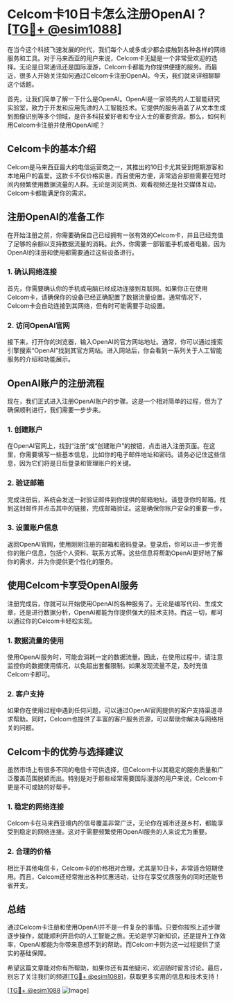 # Celcom卡10日卡怎么注册OpenAI？[[TG💪+ @esim1088](https://t.me/s/esim1088)]

在当今这个科技飞速发展的时代，我们每个人或多或少都会接触到各种各样的网络服务和工具。对于马来西亚的用户来说，Celcom卡无疑是一个非常受欢迎的选择。无论是日常通讯还是国际漫游，Celcom卡都能为你提供便捷的服务。而最近，很多人开始关注如何通过Celcom卡注册OpenAI。今天，我们就来详细聊聊这个话题。

首先，让我们简单了解一下什么是OpenAI。OpenAI是一家领先的人工智能研究实验室，致力于开发和应用先进的人工智能技术。它提供的服务涵盖了从文本生成到图像识别等多个领域，是许多科技爱好者和专业人士的重要资源。那么，如何利用Celcom卡注册并使用OpenAI呢？

## Celcom卡的基本介绍

Celcom是马来西亚最大的电信运营商之一，其推出的10日卡尤其受到短期游客和本地用户的喜爱。这款卡不仅价格实惠，而且使用方便，非常适合那些需要在短时间内频繁使用数据流量的人群。无论是浏览网页、观看视频还是社交媒体互动，Celcom卡都能满足你的需求。

## 注册OpenAI的准备工作

在开始注册之前，你需要确保自己已经拥有一张有效的Celcom卡，并且已经充值了足够的余额以支持数据流量的消耗。此外，你需要一部智能手机或者电脑，因为OpenAI的注册和使用都需要通过这些设备进行。

### 1. 确认网络连接

首先，你需要确认你的手机或电脑已经成功连接到互联网。如果你正在使用Celcom卡，请确保你的设备已经正确配置了数据流量设置。通常情况下，Celcom卡会自动连接到其网络，但有时可能需要手动设置。

### 2. 访问OpenAI官网

接下来，打开你的浏览器，输入OpenAI的官方网站地址。通常，你可以通过搜索引擎搜索“OpenAI”找到其官方网站。进入网站后，你会看到一系列关于人工智能服务的介绍和功能展示。

## OpenAI账户的注册流程

现在，我们正式进入注册OpenAI账户的步骤。这是一个相对简单的过程，但为了确保顺利进行，我们需要一步步来。

### 1. 创建账户

在OpenAI官网上，找到“注册”或“创建账户”的按钮，点击进入注册页面。在这里，你需要填写一些基本信息，比如你的电子邮件地址和密码。请务必记住这些信息，因为它们将是日后登录和管理账户的关键。

### 2. 验证邮箱

完成注册后，系统会发送一封验证邮件到你提供的邮箱地址。请登录你的邮箱，找到这封邮件并点击其中的链接，完成邮箱验证。这是确保你账户安全的重要一步。

### 3. 设置账户信息

返回OpenAI官网，使用刚刚注册的邮箱和密码登录。登录后，你可以进一步完善你的账户信息，包括个人资料、联系方式等。这些信息将帮助OpenAI更好地了解你的需求，并为你提供更个性化的服务。

## 使用Celcom卡享受OpenAI服务

注册完成后，你就可以开始使用OpenAI的各种服务了。无论是编写代码、生成文章，还是进行数据分析，OpenAI都能为你提供强大的技术支持。而这一切，都可以通过你的Celcom卡轻松实现。

### 1. 数据流量的使用

使用OpenAI服务时，可能会消耗一定的数据流量。因此，在使用过程中，请注意监控你的数据使用情况，以免超出套餐限制。如果发现流量不足，及时充值Celcom卡即可。

### 2. 客户支持

如果你在使用过程中遇到任何问题，可以通过OpenAI官网提供的客户支持渠道寻求帮助。同时，Celcom也提供了丰富的客户服务资源，可以帮助你解决与网络相关的问题。

## Celcom卡的优势与选择建议

虽然市场上有很多不同的电信卡可供选择，但Celcom卡以其稳定的服务质量和广泛覆盖范围脱颖而出。特别是对于那些经常需要国际漫游的用户来说，Celcom卡更是不可或缺的好帮手。

### 1. 稳定的网络连接

Celcom卡在马来西亚境内的信号覆盖非常广泛，无论你在城市还是乡村，都能享受到稳定的网络连接。这对于需要频繁使用OpenAI服务的人来说尤为重要。

### 2. 合理的价格

相比于其他电信卡，Celcom卡的价格相对合理，尤其是10日卡，非常适合短期使用。而且，Celcom还经常推出各种优惠活动，让你在享受优质服务的同时还能节省开支。

## 总结

通过Celcom卡注册和使用OpenAI并不是一件复杂的事情。只要你按照上述步骤逐步操作，就能顺利开启你的人工智能之旅。无论是学习新知识，还是提升工作效率，OpenAI都能为你带来意想不到的帮助。而Celcom卡则为这一过程提供了坚实的基础保障。

希望这篇文章能对你有所帮助，如果你还有其他疑问，欢迎随时留言讨论。最后，别忘了关注我们的频道[[TG💪+ @esim1088](https://t.me/s/esim1088)]，获取更多实用的信息和技术支持！

[[TG💪+ @esim1088](https://t.me/s/esim1088) ![Image](https://i.postimg.cc/4NQfJmqS/Snipaste-2025-05-13-00-14-12.png)]